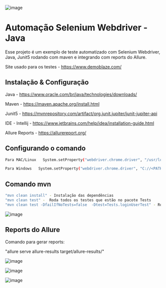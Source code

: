 
![image](https://github.com/user-attachments/assets/59fe45d6-c40b-4087-a88e-64d9c1ab47e9)


# Automação Selenium Webdriver - Java

Esse projeto é um exemplo de teste automatizado com Selenium Webdriver, Java, Junit5 rodando com maven e integrando com reports do Allure.

Site usado para os testes - https://www.demoblaze.com/

## Instalação & Configuração


Java - https://www.oracle.com/br/java/technologies/downloads/

Maven - https://maven.apache.org/install.html

Junit5 - https://mvnrepository.com/artifact/org.junit.jupiter/junit-jupiter-api

IDE - Intellij - https://www.jetbrains.com/help/idea/installation-guide.html

Allure Reports - https://allurereport.org/

## Configurando o comando
```bash
Para MAC/Linux   System.setProperty("webdriver.chrome.driver", "/usr/local/bin/chromedriver");

Para Windows   System.setProperty("webdriver.chrome.driver", "C://<PATH DO CHROMEDRIVER NA SUA MÁQUINA>");
```

## Comando mvn

```bash
"mvn clean install" - Instalação das dependências
"mvn clean test" -  Roda todos os testes que estão no pacote Tests
"mvn clean test -DfailIfNoTests=false  -Dtest=Tests.loginUserTest" - Roda somente um arquivo nesse exemplo 'loginUserTest'
```

![image](https://github.com/user-attachments/assets/0f7fc1f2-d081-4b90-af0b-574a2341b2d0)

## Reports do Allure

Comando para gerar reports:

"allure serve allure-results target/allure-results/"

![image](https://github.com/user-attachments/assets/e3d34349-d07f-4e6f-9f69-9c03063a588b)


![image](https://github.com/user-attachments/assets/65601414-ba03-4410-910c-4775aeb18985)


![image](https://github.com/user-attachments/assets/4dfe7594-d986-47dd-b77d-48be58375469)

